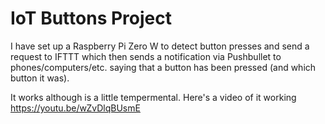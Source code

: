 # IoT Buttons Project

I have set up a Raspberry Pi Zero W to detect button presses and send a request to IFTTT which then sends a notification via Pushbullet to phones/computers/etc. saying that a button has been pressed (and which button it was).

It works although is a little tempermental.
Here's a video of it working https://youtu.be/wZvDlqBUsmE

